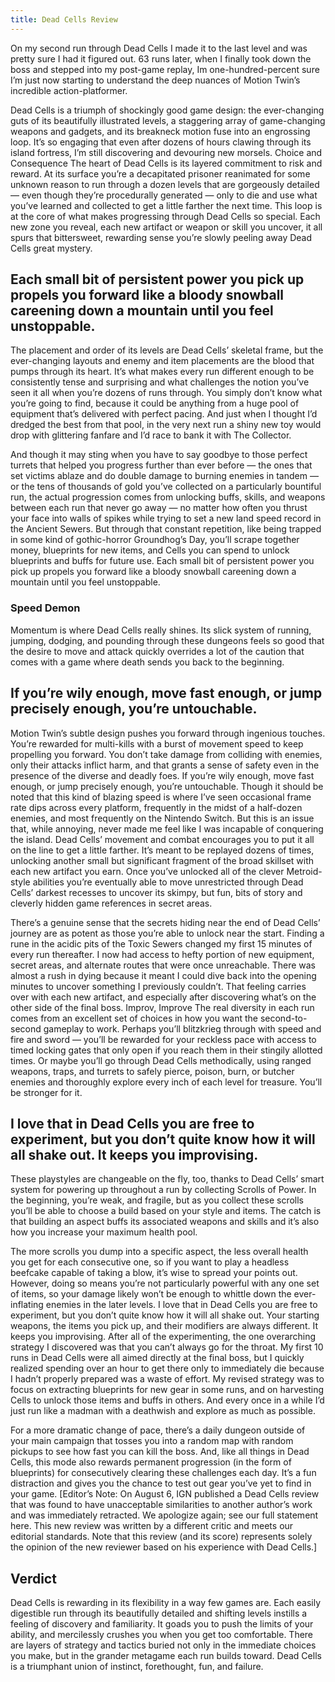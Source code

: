 ```yaml
---
title: Dead Cells Review
---
```


On my second run through Dead Cells I made it to the last level and was pretty sure I had it figured out. 63 runs later, when I finally took down the boss and stepped into my post-game replay, Im one-hundred-percent sure I’m just now starting to understand the deep nuances of Motion Twin’s incredible action-platformer.

Dead Cells is a triumph of shockingly good game design: the ever-changing guts of its beautifully illustrated levels, a staggering array of game-changing weapons and gadgets, and its breakneck motion fuse into an engrossing loop. It’s so engaging that even after dozens of hours clawing through its island fortress, I’m still discovering and devouring new morsels.
Choice and Consequence
The heart of Dead Cells is its layered commitment to risk and reward. At its surface you’re a decapitated prisoner reanimated for some unknown reason to run through a dozen levels that are gorgeously detailed — even though they’re procedurally generated — only to die and use what you’ve learned and collected to get a little farther the next time. This loop is at the core of what makes progressing through Dead Cells so special. Each new zone you reveal, each new artifact or weapon or skill you uncover, it all spurs that bittersweet, rewarding sense you’re slowly peeling away Dead Cells great mystery.

## Each small bit of persistent power you pick up propels you forward like a bloody snowball careening down a mountain until you feel unstoppable.

The placement and order of its levels are Dead Cells’ skeletal frame, but the ever-changing layouts and enemy and item placements are the blood that pumps through its heart. It’s what makes every run different enough to be consistently tense and surprising and what challenges the notion you’ve seen it all when you’re dozens of runs through. You simply don’t know what you’re going to find, because it could be anything from a huge pool of equipment that’s delivered with perfect pacing. And just when I thought I’d dredged the best from that pool, in the very next run a shiny new toy would drop with glittering fanfare and I’d race to bank it with The Collector.

And though it may sting when you have to say goodbye to those perfect turrets that helped you progress further than ever before — the ones that set victims ablaze and do double damage to burning enemies in tandem — or the tens of thousands of gold you’ve collected on a particularly bountiful run, the actual progression comes from unlocking buffs, skills, and weapons between each run that never go away — no matter how often you thrust your face into walls of spikes while trying to set a new land speed record in the Ancient Sewers.
But through that constant repetition, like being trapped in some kind of gothic-horror Groundhog’s Day, you’ll scrape together money, blueprints for new items, and Cells you can spend to unlock blueprints and buffs for future use. Each small bit of persistent power you pick up propels you forward like a bloody snowball careening down a mountain until you feel unstoppable.

### Speed Demon

Momentum is where Dead Cells really shines. Its slick system of running, jumping, dodging, and pounding through these dungeons feels so good that the desire to move and attack quickly overrides a lot of the caution that comes with a game where death sends you back to the beginning.

## If you’re wily enough, move fast enough, or jump precisely enough, you’re untouchable.

Motion Twin’s subtle design pushes you forward through ingenious touches. You’re rewarded for multi-kills with a burst of movement speed to keep propelling you forward. You don’t take damage from colliding with enemies, only their attacks inflict harm, and that grants a sense of safety even in the presence of the diverse and deadly foes. If you’re wily enough, move fast enough, or jump precisely enough, you’re untouchable. Though it should be noted that this kind of blazing speed is where I’ve seen occasional frame rate dips across every platform, frequently in the midst of a half-dozen enemies, and most frequently on the Nintendo Switch. But this is an issue that, while annoying, never made me feel like I was incapable of conquering the island.
Dead Cells’ movement and combat encourages you to put it all on the line to get a little farther. It’s meant to be replayed dozens of times, unlocking another small but significant fragment of the broad skillset with each new artifact you earn. Once you’ve unlocked all of the clever Metroid-style abilities you’re eventually able to move unrestricted through Dead Cells’ darkest recesses to uncover its skimpy, but fun, bits of story and cleverly hidden game references in secret areas.

There’s a genuine sense that the secrets hiding near the end of Dead Cells’ journey are as potent as those you’re able to unlock near the start. Finding a rune in the acidic pits of the Toxic Sewers changed my first 15 minutes of every run thereafter. I now had access to hefty portion of new equipment, secret areas, and alternate routes that were once unreachable. There was almost a rush in dying because it meant I could dive back into the opening minutes to uncover something I previously couldn’t. That feeling carries over with each new artifact, and especially after discovering what’s on the other side of the final boss.
Improv, Improve
The real diversity in each run comes from an excellent set of choices in how you want the second-to-second gameplay to work. Perhaps you’ll blitzkrieg through with speed and fire and sword — you’ll be rewarded for your reckless pace with access to timed locking gates that only open if you reach them in their stingily allotted times. Or maybe you’ll go through Dead Cells methodically, using ranged weapons, traps, and turrets to safely pierce, poison, burn, or butcher enemies and thoroughly explore every inch of each level for treasure. You’ll be stronger for it.

## I love that in Dead Cells you are free to experiment, but you don’t quite know how it will all shake out. It keeps you improvising.


These playstyles are changeable on the fly, too, thanks to Dead Cells’ smart system for powering up throughout a run by collecting Scrolls of Power. In the beginning, you’re weak, and fragile, but as you collect these scrolls you’ll be able to choose a build based on your style and items. The catch is that building an aspect buffs its associated weapons and skills and it’s also how you increase your maximum health pool.

The more scrolls you dump into a specific aspect, the less overall health you get for each consecutive one, so if you want to play a headless beefcake capable of taking a blow, it’s wise to spread your points out. However, doing so means you’re not particularly powerful with any one set of items, so your damage likely won’t be enough to whittle down the ever-inflating enemies in the later levels. I love that in Dead Cells you are free to experiment, but you don’t quite know how it will all shake out. Your starting weapons, the items you pick up, and their modifiers are always different. It keeps you improvising.
After all of the experimenting, the one overarching strategy I discovered was that you can’t always go for the throat. My first 10 runs in Dead Cells were all aimed directly at the final boss, but I quickly realized spending over an hour to get there only to immediately die because I hadn’t properly prepared was a waste of effort. My revised strategy was to focus on extracting blueprints for new gear in some runs, and on harvesting Cells to unlock those items and buffs in others. And every once in a while I’d just run like a madman with a deathwish and explore as much as possible.

For a more dramatic change of pace, there’s a daily dungeon outside of your main campaign that tosses you into a random map with random pickups to see how fast you can kill the boss. And, like all things in Dead Cells, this mode also rewards permanent progression (in the form of blueprints) for consecutively clearing these challenges each day. It’s a fun distraction and gives you the chance to test out gear you’ve yet to find in your game.
[Editor’s Note: On August 6, IGN published a Dead Cells review that was found to have unacceptable similarities to another author’s work and was immediately retracted. We apologize again; see our full statement here. This new review was written by a different critic and meets our editorial standards. Note that this review (and its score) represents solely the opinion of the new reviewer based on his experience with Dead Cells.]

## Verdict

Dead Cells is rewarding in its flexibility in a way few games are. Each easily digestible run through its beautifully detailed and shifting levels instills a feeling of discovery and familiarity. It goads you to push the limits of your ability, and mercilessly crushes you when you get too comfortable. There are layers of strategy and tactics buried not only in the immediate choices you make, but in the grander metagame each run builds toward. Dead Cells is a triumphant union of instinct, forethought, fun, and failure.